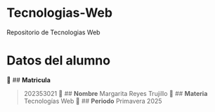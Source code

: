 # Tecnologias-Web
Repositorio de Tecnologias Web
# **Datos del alumno**
:paperclip: ## **Matricula**
> 202353021
:paperclip: ## **Nombre**
> Margarita Reyes Trujillo
:paperclip: ## **Materia** 
> Tecnologías Web
:paperclip: ## **Periodo**
>  Primavera 2025
